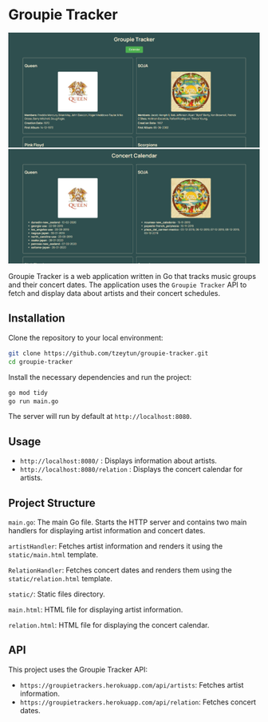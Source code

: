 # Groupie Tracker

![Home Page](screenshots/1.png)
![Relation Page](screenshots/2.png)

Groupie Tracker is a web application written in Go that tracks music groups and their concert dates. The application uses the `Groupie Tracker` API to fetch and display data about artists and their concert schedules.

## Installation

Clone the repository to your local environment:

```bash
git clone https://github.com/tzeytun/groupie-tracker.git
cd groupie-tracker
```

Install the necessary dependencies and run the project:

```bash
go mod tidy
go run main.go
```

The server will run by default at `http://localhost:8080`.

## Usage

- `http://localhost:8080/` : Displays information about artists.
- `http://localhost:8080/relation` : Displays the concert calendar for artists.

## Project Structure

`main.go`: The main Go file. Starts the HTTP server and contains two main handlers for displaying artist information and concert dates.

`artistHandler`: Fetches artist information and renders it using the `static/main.html` template.

`RelationHandler`: Fetches concert dates and renders them using the `static/relation.html` template.

`static/`: Static files directory.

`main.html`: HTML file for displaying artist information.

`relation.html`: HTML file for displaying the concert calendar.

## API

This project uses the Groupie Tracker API:

- `https://groupietrackers.herokuapp.com/api/artists`: Fetches artist information.
- `https://groupietrackers.herokuapp.com/api/relation`: Fetches concert dates.
